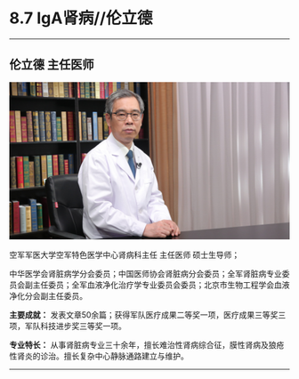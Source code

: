 # 8.7 IgA肾病//伦立德

---

## 伦立德 主任医师

![1681539283154](image/c08_007/1681539283154.png)

空军军医大学空军特色医学中心肾病科主任 主任医师 硕士生导师；

中华医学会肾脏病学分会委员；中国医师协会肾脏病分会委员；全军肾脏病专业委员会副主任委员；全军血液净化治疗学专业委员会委员；北京市生物工程学会血液净化分会副主任委员。


**主要成就：** 发表文章50余篇；获得军队医疗成果二等奖一项，医疗成果三等奖三项，军队科技进步奖三等奖一项。


**专业特长：** 从事肾脏病专业三十余年，擅长难治性肾病综合征，膜性肾病及狼疮性肾炎的诊治。擅长复杂中心静脉通路建立与维护。

---
